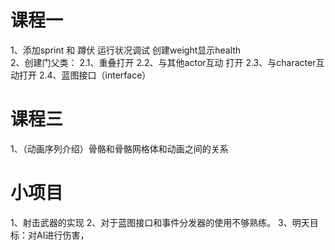 # 课程一
1、添加sprint 和 蹲伏   运行状况调试  创建weight显示health  
2、创建门父类：
2.1、重叠打开
2.2、与其他actor互动 打开
2.3、与character互动打开
2.4、蓝图接口（interface）



# 课程三
1、（动画序列介绍）骨骼和骨骼网格体和动画之间的关系









# 小项目
1、射击武器的实现
2、对于蓝图接口和事件分发器的使用不够熟练。
3、明天目标：对AI进行伤害，
